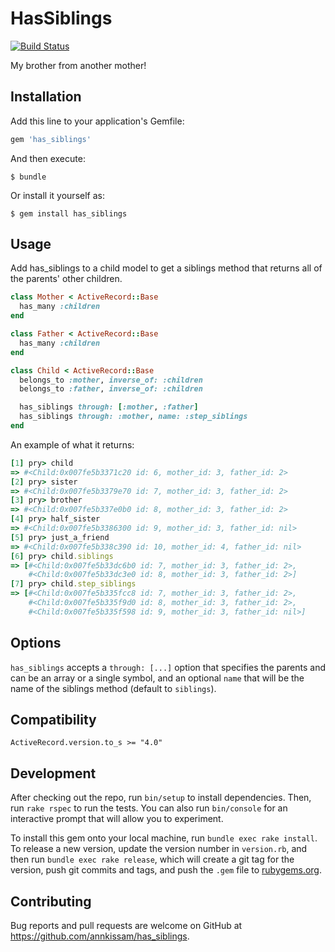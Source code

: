 # HasSiblings

[![Build Status](https://travis-ci.org/annkissam/has_siblings.svg)](https://travis-ci.org/annkissam/has_siblings)

My brother from another mother!

## Installation

Add this line to your application's Gemfile:

```ruby
gem 'has_siblings'
```

And then execute:

    $ bundle

Or install it yourself as:

    $ gem install has_siblings

## Usage

Add has_siblings to a child model to get a siblings method that returns all of the parents'
other children.

```ruby
class Mother < ActiveRecord::Base
  has_many :children
end

class Father < ActiveRecord::Base
  has_many :children
end

class Child < ActiveRecord::Base
  belongs_to :mother, inverse_of: :children
  belongs_to :father, inverse_of: :children

  has_siblings through: [:mother, :father]
  has_siblings through: :mother, name: :step_siblings
end
```

An example of what it returns:

```ruby
[1] pry> child
=> #<Child:0x007fe5b3371c20 id: 6, mother_id: 3, father_id: 2>
[2] pry> sister
=> #<Child:0x007fe5b3379e70 id: 7, mother_id: 3, father_id: 2>
[3] pry> brother
=> #<Child:0x007fe5b337e0b0 id: 8, mother_id: 3, father_id: 2>
[4] pry> half_sister
=> #<Child:0x007fe5b3386300 id: 9, mother_id: 3, father_id: nil>
[5] pry> just_a_friend
=> #<Child:0x007fe5b338c390 id: 10, mother_id: 4, father_id: nil>
[6] pry> child.siblings
=> [#<Child:0x007fe5b33dc6b0 id: 7, mother_id: 3, father_id: 2>,
    #<Child:0x007fe5b33dc3e0 id: 8, mother_id: 3, father_id: 2>]
[7] pry> child.step_siblings
=> [#<Child:0x007fe5b335fcc8 id: 7, mother_id: 3, father_id: 2>,
    #<Child:0x007fe5b335f9d0 id: 8, mother_id: 3, father_id: 2>,
    #<Child:0x007fe5b335f598 id: 9, mother_id: 3, father_id: nil>]
```

## Options

`has_siblings` accepts a `through: [...]` option that specifies the parents and can
be an array or a single symbol, and an optional `name` that will be the name of
the siblings method (default to `siblings`).

## Compatibility

`ActiveRecord.version.to_s >= "4.0"`

## Development

After checking out the repo, run `bin/setup` to install dependencies. Then, run `rake rspec` to run the tests. You can also run `bin/console` for an interactive prompt that will allow you to experiment.

To install this gem onto your local machine, run `bundle exec rake install`. To release a new version, update the version number in `version.rb`, and then run `bundle exec rake release`, which will create a git tag for the version, push git commits and tags, and push the `.gem` file to [rubygems.org](https://rubygems.org).

## Contributing

Bug reports and pull requests are welcome on GitHub at https://github.com/annkissam/has_siblings.
